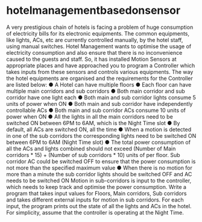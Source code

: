 # hotelmanagementbasedonsensor
A very prestigious chain of hotels is facing a problem of huge consumption of electricity bills for
its electronic equipments. The common equipments, like lights, ACs, etc are currently controlled
manually, by the hotel staff, using manual switches. Hotel Management wants to optimise the
usage of electricity consumption and also ensure that there is no inconvenience caused to the
guests and staff. So, it has installed Motion Sensors at appropriate places and have approached
you to program a Controller which takes inputs from these sensors and controls various
equipments.
The way the hotel equipments are organised and the requirements for the Controller are listed
below:
● A Hotel can have multiple floors
● Each floor can have multiple main corridors and sub corridors
● Both main corridor and sub corridor have one light each
● Both main and sub corridor lights consume 5 units of power when ON
● Both main and sub corridor have independently controllable ACs
● Both main and sub corridor ACs consume 10 units of power when ON
● All the lights in all the main corridors need to be switched ON between 6PM to 6AM,
which is the Night Time slot
● By default, all ACs are switched ON, all the time
● When a motion is detected in one of the sub corridors the corresponding lights need to
be switched ON between 6PM to 6AM (Night Time slot)
● The total power consumption of all the ACs and lights combined should not exceed
(Number of Main corridors * 15) + (Number of sub corridors * 10) units of per floor. Sub
corridor AC could be switched OFF to ensure that the power consumption is not more
than the specified maximum value
● When there is no motion for more than a minute the sub corridor lights should be
switched OFF and AC needs to be switched ON
Motion in sub-corridors is input to the controller, which needs to keep track and optimise the
power consumption.
Write a program that takes input values for Floors, Main corridors, Sub corridors and takes
different external inputs for motion in sub corridors. For each input, the program prints out the
state of all the lights and ACs in the hotel. For simplicity, assume that the controller is operating
at the Night Time.
